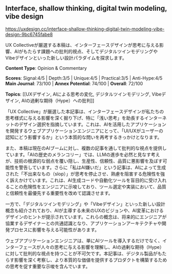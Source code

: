 ## Interface, shallow thinking, digital twin modeling, vibe design

https://uxdesign.cc/interface-shallow-thinking-digital-twin-modeling-vibe-design-9bc6745fabe8

UX Collectiveが厳選する本稿は、インターフェースデザインが思考に与える影響、AIがもたらす課題への批判的視点、そしてデジタルツインモデリングやVibeデザインといった新しい設計パラダイムを探求します。

**Content Type**: Opinion & Commentary

**Scores**: Signal:4/5 | Depth:3/5 | Unique:4/5 | Practical:3/5 | Anti-Hype:4/5
**Main Journal**: 73/100 | **Annex Potential**: 74/100 | **Overall**: 72/100

**Topics**: [[UXデザイン, AIによる思考の変化, デジタルツインモデリング, Vibeデザイン, AIの過剰な期待（Hype）への批判]]

「UX Collective」が厳選した本記事は、インターフェースデザインが私たちの思考様式に与える影響を深く掘り下げ、特に「浅い思考」を助長するインターネットのデザイン選択を指摘しています。これは、AIを活用したアプリケーションを開発するウェブアプリケーションエンジニアにとって、「UI/UXがユーザーの認知にどう影響するか」という本質的な問いを再考するきっかけとなります。

また、本稿は現在のAIブームに対し、複数の記事を通して批判的な視点を提供しています。「AIの歴史のメランコリー」では、LLMの進歩を必然と見なす考えが、技術の根源的な弱点を覆い隠し、生産性、信頼性、品質に悪影響を及ぼす可能性を警告しています。さらに「私はAI嫌いだ」という記事は、AIによって生成された「不出来なもの（slop）」が思考を停止させ、熟慮を阻害する危険性を強く訴えかけています。これは、AI生成コードや自動化ツールを盲目的に受け入れることの危険性をエンジニアに示唆しており、ツール選定や実装において、品質と信頼性を最優先する重要性を改めて認識させます。

一方で、「デジタルツインモデリング」や「Vibeデザイン」といった新しい設計概念も紹介されており、AIが主導する未来のUXのビジョンや、AI変革におけるデザインのヒントが提示されています。これらの概念は、将来的にエンジニアが協業するデザイナーとの共通認識となり、アプリケーションアーキテクチャや開発プロセスに影響を与える可能性があります。

ウェブアプリケーションエンジニアは、単にAIツールを導入するだけでなく、インターフェースが人々の思考に与える影響を理解し、AIの過剰な期待（Hype）に対して批判的な視点を持つことが不可欠です。本記事は、デジタル製品がもたらす影響を深く考察し、より本質的な価値を提供するプロダクトを構築するための思考を促す重要な示唆を含んでいます。